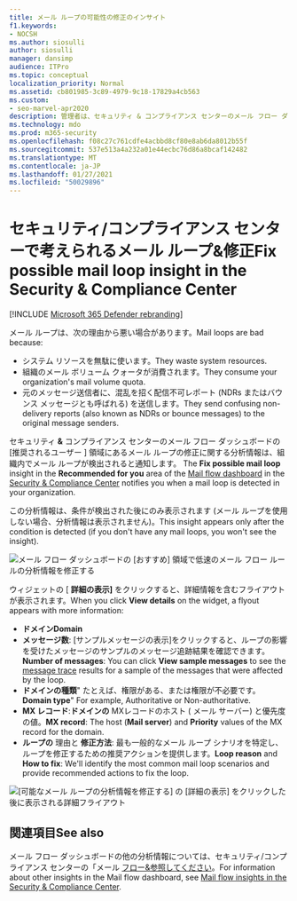 ```yaml
---
title: メール ループの可能性の修正のインサイト
f1.keywords:
- NOCSH
ms.author: siosulli
author: siosulli
manager: dansimp
audience: ITPro
ms.topic: conceptual
localization_priority: Normal
ms.assetid: cb801985-3c89-4979-9c18-17829a4cb563
ms.custom:
- seo-marvel-apr2020
description: 管理者は、セキュリティ & コンプライアンス センターのメール フロー ダッシュボードで、メール ループの可能性がある修正の分析情報を使用して、組織内のメール ループを特定して修正する方法について説明します。
ms.technology: mdo
ms.prod: m365-security
ms.openlocfilehash: f08c27c761cdfe4acbbd8cf80e8ab6da8012b55f
ms.sourcegitcommit: 537e513a4a232a01e44ecbc76d86a8bcaf142482
ms.translationtype: MT
ms.contentlocale: ja-JP
ms.lasthandoff: 01/27/2021
ms.locfileid: "50029896"
---
```

# <a name="fix-possible-mail-loop-insight-in-the-security--compliance-center"></a><span data-ttu-id="d3beb-103">セキュリティ/コンプライアンス センターで考えられるメール ループ&修正</span><span class="sxs-lookup"><span data-stu-id="d3beb-103">Fix possible mail loop insight in the Security & Compliance Center</span></span>

[!INCLUDE [Microsoft 365 Defender rebranding](../includes/microsoft-defender-for-office.md)]


<span data-ttu-id="d3beb-104">メール ループは、次の理由から悪い場合があります。</span><span class="sxs-lookup"><span data-stu-id="d3beb-104">Mail loops are bad because:</span></span>

- <span data-ttu-id="d3beb-105">システム リソースを無駄に使います。</span><span class="sxs-lookup"><span data-stu-id="d3beb-105">They waste system resources.</span></span>
- <span data-ttu-id="d3beb-106">組織のメール ボリューム クォータが消費されます。</span><span class="sxs-lookup"><span data-stu-id="d3beb-106">They consume your organization's mail volume quota.</span></span>
- <span data-ttu-id="d3beb-107">元のメッセージ送信者に、混乱を招く配信不可レポート (NDRs またはバウンス メッセージとも呼ばれる) を送信します。</span><span class="sxs-lookup"><span data-stu-id="d3beb-107">They send confusing non-delivery reports (also known as NDRs or bounce messages) to the original message senders.</span></span>

<span data-ttu-id="d3beb-108">セキュリティ **&** コンプライアンス センターのメール フロー ダッシュボードの [推奨されるユーザー [](https://protection.office.com) ] 領域にあるメール ループの修正に関する分析情報は、組織内でメール ループが検出されると通知します。  [](mail-flow-insights-v2.md)</span><span class="sxs-lookup"><span data-stu-id="d3beb-108">The **Fix possible mail loop** insight in the **Recommended for you** area of the [Mail flow dashboard](mail-flow-insights-v2.md) in the [Security & Compliance Center](https://protection.office.com) notifies you when a mail loop is detected in your organization.</span></span>

<span data-ttu-id="d3beb-109">この分析情報は、条件が検出された後にのみ表示されます (メール ループを使用しない場合、分析情報は表示されません)。</span><span class="sxs-lookup"><span data-stu-id="d3beb-109">This insight appears only after the condition is detected (if you don't have any mail loops, you won't see the insight).</span></span>

![メール フロー ダッシュボードの [おすすめ] 領域で低速のメール フロー ルールの分析情報を修正する](../../media/mfi-fix-possible-mail-loop.png)

<span data-ttu-id="d3beb-111">ウィジェットの [ **詳細の表示]** をクリックすると、詳細情報を含むフライアウトが表示されます。</span><span class="sxs-lookup"><span data-stu-id="d3beb-111">When you click **View details** on the widget, a flyout appears with more information:</span></span>

- <span data-ttu-id="d3beb-112">**ドメイン**</span><span class="sxs-lookup"><span data-stu-id="d3beb-112">**Domain**</span></span>
- <span data-ttu-id="d3beb-113">**メッセージ数**: [サンプルメッセージの表示][](message-trace-scc.md)をクリックすると、ループの影響を受けたメッセージのサンプルのメッセージ追跡結果を確認できます。</span><span class="sxs-lookup"><span data-stu-id="d3beb-113">**Number of messages**: You can click **View sample messages** to see the [message trace](message-trace-scc.md) results for a sample of the messages that were affected by the loop.</span></span>
- <span data-ttu-id="d3beb-114">**ドメインの種類**" たとえば、権限がある、または権限が不必要です。</span><span class="sxs-lookup"><span data-stu-id="d3beb-114">**Domain type**" For example, Authoritative or Non-authoritative.</span></span>
- <span data-ttu-id="d3beb-115">**MX レコード**:**ドメインの** MXレコードのホスト ( メール サーバー) と優先度の値。</span><span class="sxs-lookup"><span data-stu-id="d3beb-115">**MX record**: The host (**Mail server**) and **Priority** values of the MX record for the domain.</span></span>
- <span data-ttu-id="d3beb-116">**ループの** 理由と **修正方法**: 最も一般的なメール ループ シナリオを特定し、ループを修正するための推奨アクションを提供します。</span><span class="sxs-lookup"><span data-stu-id="d3beb-116">**Loop reason** and **How to fix**: We'll identify the most common mail loop scenarios and provide recommended actions to fix the loop.</span></span>

![[可能なメール ループの分析情報を修正する] の [詳細の表示] をクリックした後に表示される詳細フライアウト](../../media/mfi-fix-possible-mail-loop-details.png)

## <a name="see-also"></a><span data-ttu-id="d3beb-118">関連項目</span><span class="sxs-lookup"><span data-stu-id="d3beb-118">See also</span></span>

<span data-ttu-id="d3beb-119">メール フロー ダッシュボードの他の分析情報については、セキュリティ/コンプライアンス センターの「メール [フロー&参照してください](mail-flow-insights-v2.md)。</span><span class="sxs-lookup"><span data-stu-id="d3beb-119">For information about other insights in the Mail flow dashboard, see [Mail flow insights in the Security & Compliance Center](mail-flow-insights-v2.md).</span></span>
